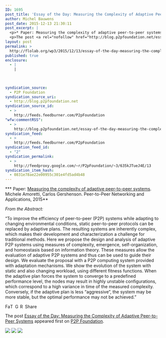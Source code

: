 ```yaml
---
ID: 1695
post_title: 'Essay of the Day: Measuring the Complexity of Adaptive Peer-to-Peer Systems'
author: Michel Bauwens
post_date: 2015-12-13 21:30:11
post_excerpt: |
  <p>* Paper: Measuring the complexity of adaptive peer-to-peer systems. Michele Amoretti, Carlos Gershenson. Peer-to-Peer Networking and Applications, 2015 From the Abstract: &ldquo;To improve the efficiency of peer-to-peer (P2P) systems while adapting to changing environmental conditions, static peer-to-peer protocols can be replaced by adaptive plans. The resulting systems are inherently complex, which makes their development and [&hellip;]</p>
  <p>The post <a rel="nofollow" href="http://blog.p2pfoundation.net/essay-of-the-day-measuring-the-complexity-of-adaptive-peer-to-peer-systems/2015/12/13">Essay of the Day: Measuring the Complexity of Adaptive Peer-to-Peer Systems</a> appeared first on <a rel="nofollow" href="http://blog.p2pfoundation.net/">P2P Foundation</a>.</p>
layout: post
permalink: >
  http://flolab.org/wp3/2015/12/13/essay-of-the-day-measuring-the-complexity-of-adaptive-peer-to-peer-systems/
published: true
enclosure:
  - |
    |
        
        
        
syndication_source:
  - P2P Foundation
syndication_source_uri:
  - http://blog.p2pfoundation.net
syndication_source_id:
  - >
    http://feeds.feedburner.com/P2pFoundation
"wfw:commentRSS":
  - >
    http://blog.p2pfoundation.net/essay-of-the-day-measuring-the-complexity-of-adaptive-peer-to-peer-systems/2015/12/13/feed
syndication_feed:
  - >
    http://feeds.feedburner.com/P2pFoundation
syndication_feed_id:
  - "2"
syndication_permalink:
  - >
    http://feedproxy.google.com/~r/P2pFoundation/~3/635kJTueJ4E/13
syndication_item_hash:
  - 0831e78ae22e00955c301e4fd5ad4b48
---
```

*** Paper: [Measuring the complexity of adaptive peer-to-peer systems][1]. Michele Amoretti, Carlos Gershenson. Peer-to-Peer Networking and Applications, 2015**

*From the Abstract:*

“To improve the efficiency of peer-to-peer (P2P) systems while adapting to changing environmental conditions, static peer-to-peer protocols can be replaced by adaptive plans. The resulting systems are inherently complex, which makes their development and characterization a challenge for traditional methods. Here we propose the design and analysis of adaptive P2P systems using measures of complexity, emergence, self-organization, and homeostasis based on information theory. These measures allow the evaluation of adaptive P2P systems and thus can be used to guide their design. We evaluate the proposal with a P2P computing system provided with adaptation mechanisms. We show the evolution of the system with static and also changing workload, using different fitness functions. When the adaptive plan forces the system to converge to a predefined performance level, the nodes may result in highly unstable configurations, which correspond to a high variance in time of the measured complexity. Conversely, if the adaptive plan is less “aggressive”, the system may be more stable, but the optimal performance may not be achieved.”

<a class="a2a_button_facebook" href="http://www.addtoany.com/add_to/facebook?linkurl=http%3A%2F%2Fblog.p2pfoundation.net%2Fessay-of-the-day-measuring-the-complexity-of-adaptive-peer-to-peer-systems%2F2015%2F12%2F13&linkname=Essay%20of%20the%20Day%3A%20Measuring%20the%20Complexity%20of%20Adaptive%20Peer-to-Peer%20Systems" title="Facebook" rel="nofollow"><img src="http://blog.p2pfoundation.net/wp-content/plugins/add-to-any/icons/facebook.png" width="16" height="16" alt="Facebook" /></a><a class="a2a_button_twitter" href="http://www.addtoany.com/add_to/twitter?linkurl=http%3A%2F%2Fblog.p2pfoundation.net%2Fessay-of-the-day-measuring-the-complexity-of-adaptive-peer-to-peer-systems%2F2015%2F12%2F13&linkname=Essay%20of%20the%20Day%3A%20Measuring%20the%20Complexity%20of%20Adaptive%20Peer-to-Peer%20Systems" title="Twitter" rel="nofollow"><img src="http://blog.p2pfoundation.net/wp-content/plugins/add-to-any/icons/twitter.png" width="16" height="16" alt="Twitter" /></a><a class="a2a_button_google_plus" href="http://www.addtoany.com/add_to/google_plus?linkurl=http%3A%2F%2Fblog.p2pfoundation.net%2Fessay-of-the-day-measuring-the-complexity-of-adaptive-peer-to-peer-systems%2F2015%2F12%2F13&linkname=Essay%20of%20the%20Day%3A%20Measuring%20the%20Complexity%20of%20Adaptive%20Peer-to-Peer%20Systems" title="Google+" rel="nofollow"><img src="http://blog.p2pfoundation.net/wp-content/plugins/add-to-any/icons/google_plus.png" width="16" height="16" alt="Google+" /></a><a class="a2a_button_reddit" href="http://www.addtoany.com/add_to/reddit?linkurl=http%3A%2F%2Fblog.p2pfoundation.net%2Fessay-of-the-day-measuring-the-complexity-of-adaptive-peer-to-peer-systems%2F2015%2F12%2F13&linkname=Essay%20of%20the%20Day%3A%20Measuring%20the%20Complexity%20of%20Adaptive%20Peer-to-Peer%20Systems" title="Reddit" rel="nofollow"><img src="http://blog.p2pfoundation.net/wp-content/plugins/add-to-any/icons/reddit.png" width="16" height="16" alt="Reddit" /></a><a class="a2a_dd a2a_target addtoany_share_save" href="https://www.addtoany.com/share#url=http%3A%2F%2Fblog.p2pfoundation.net%2Fessay-of-the-day-measuring-the-complexity-of-adaptive-peer-to-peer-systems%2F2015%2F12%2F13&title=Essay%20of%20the%20Day%3A%20Measuring%20the%20Complexity%20of%20Adaptive%20Peer-to-Peer%20Systems" id="wpa2a_2"><img src="http://blog.p2pfoundation.net/wp-content/plugins/add-to-any/share_save_120_16.png" width="120" height="16" alt="Share" /></a>

The post <a rel="nofollow" href="http://blog.p2pfoundation.net/essay-of-the-day-measuring-the-complexity-of-adaptive-peer-to-peer-systems/2015/12/13">Essay of the Day: Measuring the Complexity of Adaptive Peer-to-Peer Systems</a> appeared first on <a rel="nofollow" href="http://blog.p2pfoundation.net/">P2P Foundation</a>.

<div class="feedflare">
  <a href="http://feeds.feedburner.com/~ff/P2pFoundation?a=635kJTueJ4E:ao9wFkhCkJ8:7Q72WNTAKBA"><img src="http://feeds.feedburner.com/~ff/P2pFoundation?d=7Q72WNTAKBA" border="0" /></img></a> <a href="http://feeds.feedburner.com/~ff/P2pFoundation?a=635kJTueJ4E:ao9wFkhCkJ8:D7DqB2pKExk"><img src="http://feeds.feedburner.com/~ff/P2pFoundation?i=635kJTueJ4E:ao9wFkhCkJ8:D7DqB2pKExk" border="0" /></img></a> <a href="http://feeds.feedburner.com/~ff/P2pFoundation?a=635kJTueJ4E:ao9wFkhCkJ8:2mJPEYqXBVI"><img src="http://feeds.feedburner.com/~ff/P2pFoundation?d=2mJPEYqXBVI" border="0" /></img></a>
</div>

<img src="http://feeds.feedburner.com/~r/P2pFoundation/~4/635kJTueJ4E" height="1" width="1" alt="" />

 [1]: http://dx.doi.org/10.1007/s12083-015-0385-4